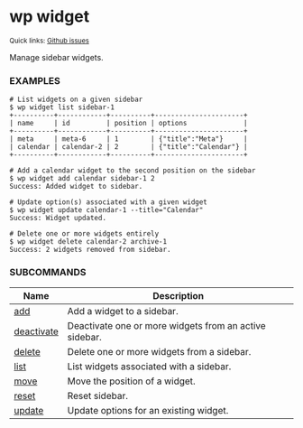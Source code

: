 # wp widget

<small>Quick links: <a href="https://github.com/wp-cli/wp-cli/issues?q=is%3Aopen+label%3Acommand%3Awidget+sort%3Aupdated-desc">Github issues</a></small>

Manage sidebar widgets.

### EXAMPLES

    # List widgets on a given sidebar
    $ wp widget list sidebar-1
    +----------+------------+----------+----------------------+
    | name     | id         | position | options              |
    +----------+------------+----------+----------------------+
    | meta     | meta-6     | 1        | {"title":"Meta"}     |
    | calendar | calendar-2 | 2        | {"title":"Calendar"} |
    +----------+------------+----------+----------------------+

    # Add a calendar widget to the second position on the sidebar
    $ wp widget add calendar sidebar-1 2
    Success: Added widget to sidebar.

    # Update option(s) associated with a given widget
    $ wp widget update calendar-1 --title="Calendar"
    Success: Widget updated.

    # Delete one or more widgets entirely
    $ wp widget delete calendar-2 archive-1
    Success: 2 widgets removed from sidebar.



### SUBCOMMANDS

<table>
	<thead>
	<tr>
		<th>Name</th>
		<th>Description</th>
	</tr>
	</thead>
	<tbody>
		<tr>
			<td><a href="https://developer.wordpress.org/cli/commands/widget/add/">add</a></td>
			<td>Add a widget to a sidebar.</td>
		</tr>
		<tr>
			<td><a href="https://developer.wordpress.org/cli/commands/widget/deactivate/">deactivate</a></td>
			<td>Deactivate one or more widgets from an active sidebar.</td>
		</tr>
		<tr>
			<td><a href="https://developer.wordpress.org/cli/commands/widget/delete/">delete</a></td>
			<td>Delete one or more widgets from a sidebar.</td>
		</tr>
		<tr>
			<td><a href="https://developer.wordpress.org/cli/commands/widget/list/">list</a></td>
			<td>List widgets associated with a sidebar.</td>
		</tr>
		<tr>
			<td><a href="https://developer.wordpress.org/cli/commands/widget/move/">move</a></td>
			<td>Move the position of a widget.</td>
		</tr>
		<tr>
			<td><a href="https://developer.wordpress.org/cli/commands/widget/reset/">reset</a></td>
			<td>Reset sidebar.</td>
		</tr>
		<tr>
			<td><a href="https://developer.wordpress.org/cli/commands/widget/update/">update</a></td>
			<td>Update options for an existing widget.</td>
		</tr>
	</tbody>
</table>
